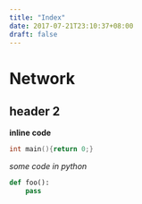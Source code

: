 ```yaml
---
title: "Index"
date: 2017-07-21T23:10:37+08:00
draft: false
---
```


# Network

## header 2

**inline code**

```c++
int main(){return 0;}
```

*some code in python*

```python
def foo():
    pass
    
```

